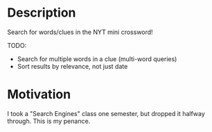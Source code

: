 # Description

Search for words/clues in the NYT mini crossword!

TODO:

- Search for multiple words in a clue (multi-word queries)
- Sort results by relevance, not just date

# Motivation

I took a "Search Engines" class one semester, but dropped it halfway through. This is my penance. 